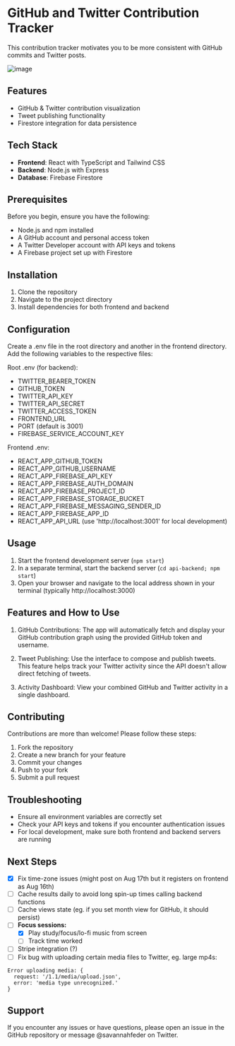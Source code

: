 # GitHub and Twitter Contribution Tracker 

This contribution tracker motivates you to be more consistent with GitHub commits and Twitter posts.

![image](https://github.com/user-attachments/assets/16f38c23-f397-4b44-b5fe-7acdc9ef5928)


## Features

- GitHub & Twitter contribution visualization
- Tweet publishing functionality
- Firestore integration for data persistence

## Tech Stack

- **Frontend**: React with TypeScript and Tailwind CSS
- **Backend**: Node.js with Express
- **Database**: Firebase Firestore

## Prerequisites

Before you begin, ensure you have the following:
- Node.js and npm installed
- A GitHub account and personal access token
- A Twitter Developer account with API keys and tokens
- A Firebase project set up with Firestore

## Installation

1. Clone the repository
2. Navigate to the project directory
3. Install dependencies for both frontend and backend

## Configuration

Create a .env file in the root directory and another in the frontend directory. Add the following variables to the respective files:

Root .env (for backend):

- TWITTER_BEARER_TOKEN
- GITHUB_TOKEN
- TWITTER_API_KEY
- TWITTER_API_SECRET
- TWITTER_ACCESS_TOKEN
- FRONTEND_URL
- PORT (default is 3001)
- FIREBASE_SERVICE_ACCOUNT_KEY

Frontend .env:

- REACT_APP_GITHUB_TOKEN
- REACT_APP_GITHUB_USERNAME
- REACT_APP_FIREBASE_API_KEY
- REACT_APP_FIREBASE_AUTH_DOMAIN
- REACT_APP_FIREBASE_PROJECT_ID
- REACT_APP_FIREBASE_STORAGE_BUCKET
- REACT_APP_FIREBASE_MESSAGING_SENDER_ID
- REACT_APP_FIREBASE_APP_ID
- REACT_APP_API_URL (use 'http://localhost:3001' for local development)

## Usage

1. Start the frontend development server (`npm start`)
2. In a separate terminal, start the backend server (`cd api-backend; npm start`)
4. Open your browser and navigate to the local address shown in your terminal (typically http://localhost:3000)

## Features and How to Use

1. GitHub Contributions: The app will automatically fetch and display your GitHub contribution graph using the provided GitHub token and username.

2. Tweet Publishing: Use the interface to compose and publish tweets. This feature helps track your Twitter activity since the API doesn't allow direct fetching of tweets.

3. Activity Dashboard: View your combined GitHub and Twitter activity in a single dashboard.

## Contributing

Contributions are more than welcome! Please follow these steps:

1. Fork the repository
2. Create a new branch for your feature
3. Commit your changes
4. Push to your fork
5. Submit a pull request

## Troubleshooting

- Ensure all environment variables are correctly set
- Check your API keys and tokens if you encounter authentication issues
- For local development, make sure both frontend and backend servers are running

## Next Steps
- [x] Fix time-zone issues (might post on Aug 17th but it registers on frontend as Aug 16th)
- [ ] Cache results daily to avoid long spin-up times calling backend functions
- [ ] Cache views state (eg. if you set month view for GitHub, it should persist)
- [ ] **Focus sessions:**
  - [x] Play study/focus/lo-fi music from screen
  - [ ] Track time worked
- [ ] Stripe integration (?)
- [ ] Fix bug with uploading certain media files to Twitter, eg. large mp4s:
      
```
Error uploading media: {
  request: '/1.1/media/upload.json',
  error: 'media type unrecognized.'
}
```

## Support

If you encounter any issues or have questions, please open an issue in the GitHub repository or message @savannahfeder on Twitter.
